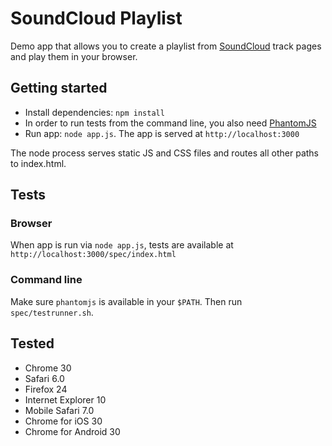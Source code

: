 # SoundCloud Playlist #

Demo app that allows you to create a playlist from [SoundCloud](https://soundcloud.com) track pages and play them in your browser.

## Getting started ##

- Install dependencies: `npm install`
- In order to run tests from the command line, you also need [PhantomJS](http://phantomjs.org/download.html)
- Run app: `node app.js`. The app is served at `http://localhost:3000`

The node process serves static JS and CSS files and routes all other paths to index.html.

## Tests ##

### Browser ###

When app is run via `node app.js`, tests are available at `http://localhost:3000/spec/index.html`


### Command line ###

Make sure `phantomjs` is available in your `$PATH`. Then run `spec/testrunner.sh`.


## Tested ##

 - Chrome 30
 - Safari 6.0
 - Firefox 24
 - Internet Explorer 10
 - Mobile Safari 7.0
 - Chrome for iOS 30
 - Chrome for Android 30
